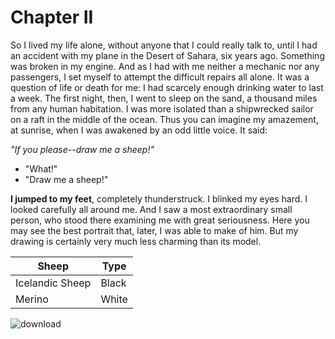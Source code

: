 # Chapter II
 
So I lived my life alone, without anyone that I could really talk to, until I had an accident with my plane in the Desert of Sahara, six years ago. Something was broken in my engine. And as I had with me neither a mechanic nor any passengers, I set myself to attempt the difficult repairs all alone. It was a question of life or death for me: I had scarcely enough drinking water to last a week.
The first night, then, I went to sleep on the sand, a thousand miles from any human habitation. I was more isolated than a shipwrecked sailor on a raft in the middle of the ocean.
Thus you can imagine my amazement, at sunrise, when I was awakened by an odd little voice. It said:

_"If you please--draw me a sheep!"_

-  "What!"
-  "Draw me a sheep!"

**I jumped to my feet**, completely thunderstruck. I blinked my eyes hard. I looked carefully all around me. And I saw a most extraordinary small person, who stood there examining me with great seriousness. Here you may see the best portrait that, later, I was able to make of him. But my drawing is certainly very much less charming than its model.

|Sheep|Type|
|---|---|
|Icelandic Sheep|Black|
|Merino|White|

![download](https://user-images.githubusercontent.com/75452710/101982416-c94f1c80-3c99-11eb-9382-f360ccae89b2.jpg)
